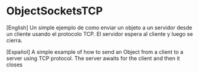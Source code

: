 # ObjectSocketsTCP 

[English] 
Un simple ejemplo de como enviar un objeto a un servidor desde un cliente usando el protocolo TCP. El servidor espera al cliente y luego se cierra. 

[Español]  A simple example of how to send an Object from a client to a server using TCP protocol. The server awaits for the client and then it closes
